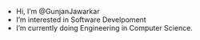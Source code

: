 - Hi, I’m @GunjanJawarkar
- I’m interested in Software Develpoment
- I’m currently doing Engineering in Computer Science.


